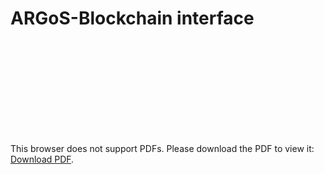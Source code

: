# ARGoS-Blockchain interface

<object data="https://github.com/Pold87/ARGoS-Blockchain-interface/raw/master/img/interface.pdf" type="application/pdf" width="700px" height="700px">
    <embed src="https://github.com/Pold87/ARGoS-Blockchain-interface/raw/master/img/interface.pdf">
        <p>This browser does not support PDFs. Please download the PDF to view it: <a href="http://yoursite.com/the.pdf">Download PDF</a>.</p>
    </embed>
</object>

